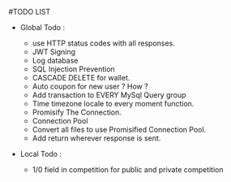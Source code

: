 #TODO LIST

- Global Todo : 
  - use HTTP status codes with all responses.
  - JWT Signing
  - Log database
  - SQL Injection Prevention
  - CASCADE DELETE for wallet.
  - Auto coupon for new user ? How ?
  - Add transaction to EVERY MySql Query group
  - Time timezone locale to every moment function.
  - Promisify The Connection.
  - Connection Pool
  - Convert all files to use Promisified Connection Pool.
  - Add return wherever response is sent.

- Local Todo :
  - 1/0 field in competition for public and private competition